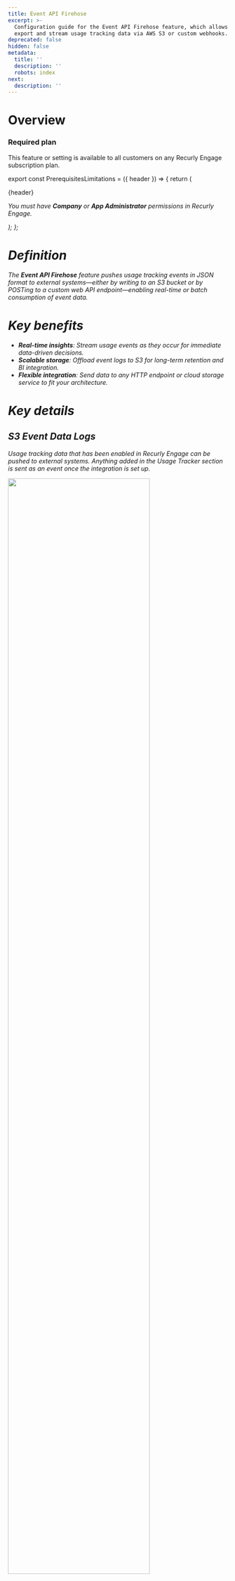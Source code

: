 ```yaml
---
title: Event API Firehose
excerpt: >-
  Configuration guide for the Event API Firehose feature, which allows you to
  export and stream usage tracking data via AWS S3 or custom webhooks.
deprecated: false
hidden: false
metadata:
  title: ''
  description: ''
  robots: index
next:
  description: ''
---
```

# Overview

### Required plan

This feature or setting is available to all customers on any Recurly Engage subscription plan.

export const PrerequisitesLimitations = ({ header }) => {
  return (
    <div className="flex justify-start">
      <div className="rounded-md p-6 m-4 max-w-lg shadow-md border border-gray-300 dark:bg-gray-800 dark:border-gray-600">
        <p className="text-lg font-bold">{header}</p>
        <p>
          <i className="fa-solid fa-check mr-2" />
          You must have <strong>Company</strong> or <strong>App Administrator</strong> permissions in Recurly Engage.
        </p>
      </div>
    </div>
  );
};

<PrerequisitesLimitations header="Prerequisites & limitations" />

# Definition

The **Event API Firehose** feature pushes usage tracking events in JSON format to external systems—either by writing to an S3 bucket or by POSTing to a custom web API endpoint—enabling real-time or batch consumption of event data.

# Key benefits

* **Real-time insights**: Stream usage events as they occur for immediate data-driven decisions.
* **Scalable storage**: Offload event logs to S3 for long-term retention and BI integration.
* **Flexible integration**: Send data to any HTTP endpoint or cloud storage service to fit your architecture.

# Key details

## S3 Event Data Logs

Usage tracking data that has been enabled in Recurly Engage can be pushed to external systems. Anything added in the Usage Tracker section is sent as an event once the integration is set up.

<Image align="center" className="border" border={true} width="80% " src="https://files.readme.io/d7f9c3c-Event_Export_1.png" />

There are two ways to receive usage data. You must provide the following values to your account manager:

**AWS S3 Requirements** – Pull data using Recurly Engage:

* **Go** to **Settings > User Traits**.

<Image align="center" className="border" border={true} width="80% " src="https://files.readme.io/bfbf239-Event_Exports_settings.png" />

* **Select** “Click here for AWS S3 credentials”.

<Image align="center" className="border" border={true} width="80% " src="https://files.readme.io/a970314-Event_Exports_settings_1.png" />

* **Copy** the **AWS Bucket**, **Access Key**, and **Secret Key**, then **navigate** to the `exports` folder. All filenames start with the `usages` prefix. Pull this data on demand.

### AWS S3 data specifications

All data is JSON formatted with the following fields. To enable optional fields, ask your account manager:

| Field               | Description                                                                  | Notes                                        |
| ------------------- | ---------------------------------------------------------------------------- | -------------------------------------------- |
| user\_id            | Primary user identifier                                                      |                                              |
| anonymous\_user\_id | Identifier when userId is unavailable                                        |                                              |
| event               | Name of event                                                                |                                              |
| platform            | Type of integration                                                          | Always `redfast` for usage                   |
| type                | Type of tracker                                                              | Values: `page`, `track`, `custom`            |
| properties.id       | Usage Tracker id                                                             |                                              |
| properties.values   | Configured values in Recurly Engage Console                                  |                                              |
| properties.options  | Additional options                                                           | Specifies if regex is used for page trackers |
| ts                  | Timestamp when activity occurred (epoch)                                     |                                              |
| app\_id             | Recurly Engage app id                                                        | Optional                                     |
| traits              | Key/value pairs of user attributes ingested from external and in-app sources | Optional                                     |
| segments            | List of segment objects (id + name) at event time                            | Optional                                     |
| paths               | List of personalization path objects (id, name, device\_type, zone)          | Optional                                     |

### Event types

| Type                            | Description                                            |
| ------------------------------- | ------------------------------------------------------ |
| Impression                      | User was shown the prompt                              |
| Timeout                         | User did not respond before timer expired              |
| Dismiss                         | User dismissed by clicking `X` or outside the window   |
| Decline                         | User clicked on the decline link                       |
| Click                           | User accepted the prompt (phased out in favor of Goal) |
| Goal                            | User accepted the prompt                               |
| Custom\_Goals\_\[Activity Type] | User completed a defined custom goal on a prompt       |
| Exclude                         | User excluded due to holdout or user limits            |
| Holdout                         | User in holdout group                                  |
| Pipeline\_Impression            | User shown the prompt and is in a pipeline stage       |
| Pipeline\_Transition            | User moved from one pipeline stage to another          |

## Custom Web API Firehose

This option provides near-real-time delivery. Recurly Engage can send single or batched events within sub-minute windows to an endpoint you specify. Provide your account manager with:

* **URL**
* **API Key** / **Access Token**
* **Request type** (`GET`, `POST`, `PUT`)

### Payload format

The payload is a JSON array of event objects. In S3 each event is one object per row.

```json
[  
  { /* event object as shown below */ },  
  { /* ... */ }  
]
```

### Example event payload

```json
{
  "app_id": "74f72649-0327-4911-bd21-a4cd533cec1c",
  "user_id": "123",
  "anonymous_user_id": "2528a84d8fa8…",
  "event": "Home Page",
  "platform": "redfast",
  "type": "page",
  "ts": 1630476856,
  "properties": {
    "id": "8e282c72-07da-4c2f-bf91-85df633828af",
    "values": [{ "url_hash": "", "url_path": "/", "query_params": "" }],
    "options": { "use_regex": false }
  },
  "traits": { /* user trait key/value pairs */ },
  "segments": [{ "id": "...", "name": "Engaged" }, /* ... */],
  "paths": [{ "id": "...", "name": "Prompt A", "device_type": "web", "zone": "banner" }, /* ... */]
}
```

### API data specifications

| Field               | Description                                              | Notes    |
| ------------------- | -------------------------------------------------------- | -------- |
| app\_id             | Recurly Engage app id                                    |          |
| user\_id            | Primary user identifier                                  |          |
| anonymous\_user\_id | Identifier when userId is unavailable                    |          |
| event               | Name of event                                            |          |
| platform            | Always `redfast`                                         |          |
| type                | `page`, `track`, or `custom`                             |          |
| properties.id       | Usage Tracker id                                         |          |
| properties.values   | Configured tracker values                                |          |
| properties.options  | Regex or other options                                   |          |
| ts                  | Epoch timestamp                                          |          |
| traits              | User attributes (key/value pairs)                        | Optional |
| segments            | Segment list (id + name)                                 | Optional |
| paths               | Personalization path list (id, name, device\_type, zone) | Optional |

### Usage types

| Type   | Description                               |
| ------ | ----------------------------------------- |
| page   | Page view tracker                         |
| track  | Button or CSS class click                 |
| custom | Custom event (e.g., transaction complete) |

#### API Push example

```bash
curl 'example.backendurl.com/v1/api/ingest/' \
  -X POST \
  -H 'Content-Type: application/json' \
  -H 'your-api-key: abcdef' \
  --data-raw '[ { /* event objects */ } ]'
```